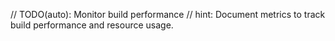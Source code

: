 // TODO(auto): Monitor build performance
// hint: Document metrics to track build performance and resource usage.
